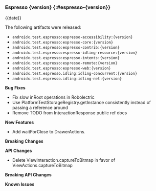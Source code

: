 ### Espresso {version} {:#espresso-{version}}

{{date}}

The following artifacts were released:

* `androidx.test.espresso:espresso-accessibility:{version}`
* `androidx.test.espresso:espresso-core:{version}`
* `androidx.test.espresso:espresso-contrib:{version}`
* `androidx.test.espresso:espresso-idling-resource:{version}`
* `androidx.test.espresso:espresso-intents:{version}`
* `androidx.test.espresso:espresso-remote:{version}`
* `androidx.test.espresso:espresso-web:{version}`
* `androidx.test.espresso.idling:idling-concurrent:{version}`
* `androidx.test.espresso.idling:idling-net:{version}`

**Bug Fixes**

* Fix slow inRoot operations in Robolectric
* Use PlatformTestStorageRegistry.getInstance consistently instead of passing a reference around
* Remove TODO from InteractionResponse public ref docs

**New Features**

* Add waitForClose to DrawerActions.

**Breaking Changes**

**API Changes**

* Delete ViewInteraction.captureToBitmap in favor of ViewActions.captureToBitmap

**Breaking API Changes**

**Known Issues**
